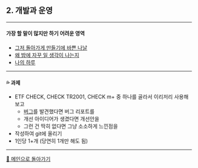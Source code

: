 ## 2. 개발과 운영

***

#### 가장 할 말이 많지만 하기 어려운 영역

- [그저 돌아가게 만들기에 바쁜 나날](./img/devopr3.png)
- [왜 밤에 자꾸 일 생각이 나는지](./img/devopr2.png)
- [나의 하루](./img/devopr4.png)

***

#### 💦 과제
- ETF CHECK, CHECK TR2001, CHECK m+ 중 하나를 골라서 이리저리 사용해 보고
  - [버그](./img/devopr1.jpeg)를 발견했다면 버그 리포트를
  - 개선 아이디어가 생겼다면 개선안을
  - 그런 건 딱히 없다면 그냥 소소하게 느낀점을
- 작성하여 git에 올리기
- 1인당 1+개 (당연히 1개만 해도 됨)

***

[🚀 메인으로 돌아가기](./main.md)
